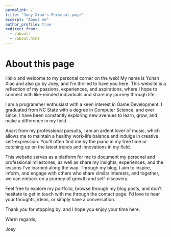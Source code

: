 ```yaml
---
permalink: /
title: "Joey Xiao's Personal page"
excerpt: "About me"
author_profile: true
redirect_from: 
  - /about/
  - /about.html
---
```

About this page
================================================
Hello and welcome to my personal corner on the web! My name is Yuhan Xiao and also go by Joey, and I'm thrilled to have you here. This website is a reflection of my passions, experiences, and aspirations, where I hope to connect with like-minded individuals and share my journey through life.

I am a programmer enthusiast with a keen interest in Game Development. I graduated from NC State with a degree in Computer Science, and ever since, I have been constantly exploring new avenues to learn, grow, and make a difference in my field.

Apart from my professional pursuits, I am an ardent lover of music, which allows me to maintain a healthy work-life balance and indulge in creative self-expression. You'll often find me by the piano in my free time or catching up on the latest trends and innovations in my field.

This website serves as a platform for me to document my personal and professional milestones, as well as share my insights, experiences, and the lessons I've learned along the way. Through my blog, I aim to inspire, inform, and engage with others who share similar interests, and together, we can embark on a journey of growth and self-discovery.

Feel free to explore my portfolio, browse through my blog posts, and don't hesitate to get in touch with me through the contact page. I'd love to hear your thoughts, ideas, or simply have a conversation.

Thank you for stopping by, and I hope you enjoy your time here.

Warm regards,

Joey
